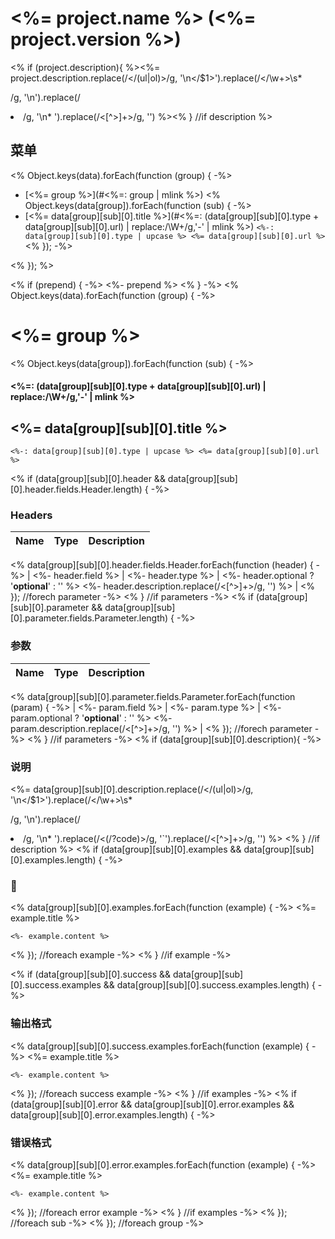 # <%= project.name %> (<%= project.version %>)

<% if (project.description){ %><%= project.description.replace(/<\/(ul|ol)>/g, '\n</$1>').replace(/<\/\w+>\s*<p>/g, '\n').replace(/<li>/g, '\n* ').replace(/<[^>]+>/g, '') %><% } //if description %>

## 菜单

<% Object.keys(data).forEach(function (group) { -%>
- [<%= group %>](#<%=: group | mlink %>)
	<% Object.keys(data[group]).forEach(function (sub) { -%>
- [<%= data[group][sub][0].title %>](#<%=: (data[group][sub][0].type + data[group][sub][0].url) | replace:/\W+/g,'-' | mlink %>) `<%-: data[group][sub][0].type | upcase %> <%= data[group][sub][0].url %>`
	<% }); -%>

<% }); %>

<% if (prepend) { -%>
<%- prepend %>
<% } -%>
<% Object.keys(data).forEach(function (group) { -%>
# <%= group %>

<% Object.keys(data[group]).forEach(function (sub) { -%>
#### <%=: (data[group][sub][0].type + data[group][sub][0].url) | replace:/\W+/g,'-' | mlink %>
## <%= data[group][sub][0].title %>

	<%-: data[group][sub][0].type | upcase %> <%= data[group][sub][0].url %>

<% if (data[group][sub][0].header && data[group][sub][0].header.fields.Header.length) { -%>
### Headers

| Name    | Type      | Description                          |
|---------|-----------|--------------------------------------|
<% data[group][sub][0].header.fields.Header.forEach(function (header) { -%>
| <%- header.field %>			| <%- header.type %>			| <%- header.optional ? '**optional**' : '' %> <%- header.description.replace(/<[^>]+>/g, '') %>							|
<% }); //forech parameter -%>
<% } //if parameters -%>
<% if (data[group][sub][0].parameter && data[group][sub][0].parameter.fields.Parameter.length) { -%>

### 参数

| Name    | Type      | Description                          |
|---------|-----------|--------------------------------------|
<% data[group][sub][0].parameter.fields.Parameter.forEach(function (param) { -%>
| <%- param.field %>			| <%- param.type %>			| <%- param.optional ? '**optional**' : '' %> <%- param.description.replace(/<[^>]+>/g, '') %>							|
<% }); //forech parameter -%>
<% } //if parameters -%>
<% if (data[group][sub][0].description){ -%>

### 说明

<%= data[group][sub][0].description.replace(/<\/(ul|ol)>/g, '\n</$1>').replace(/<\/\w+>\s*<p>/g, '\n').replace(/<li>/g, '\n* ').replace(/<(\/?code)>/g, '`').replace(/<[^>]+>/g, '') %>
<% } //if description %>
<% if (data[group][sub][0].examples && data[group][sub][0].examples.length) { -%>

### 🌰

<% data[group][sub][0].examples.forEach(function (example) { -%>
<%= example.title %>

```
<%- example.content %>
```
<% }); //foreach example -%>
<% } //if example -%>

<% if (data[group][sub][0].success && data[group][sub][0].success.examples && data[group][sub][0].success.examples.length) { -%>
### 输出格式

<% data[group][sub][0].success.examples.forEach(function (example) { -%>
<%= example.title %>

```
<%- example.content %>
```
<% }); //foreach success example -%>
<% } //if examples -%>
<% if (data[group][sub][0].error && data[group][sub][0].error.examples && data[group][sub][0].error.examples.length) { -%>
### 错误格式

<% data[group][sub][0].error.examples.forEach(function (example) { -%>
<%= example.title %>

```
<%- example.content %>
```
<% }); //foreach error example -%>
<% } //if examples -%>
<% }); //foreach sub  -%>
<% }); //foreach group -%>

